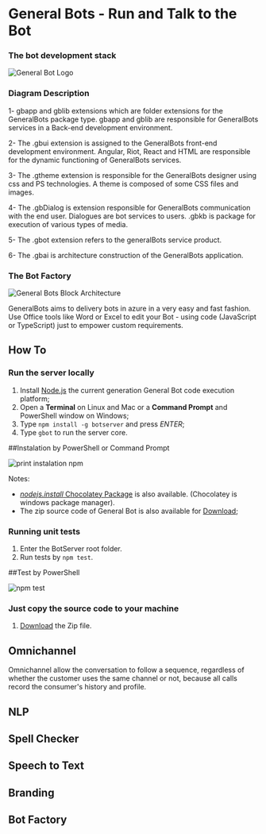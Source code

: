 # General Bots - Run and Talk to the Bot

### The bot development stack

![General Bot Logo](https://raw.githubusercontent.com/pragmatismo-io/BotServer/master/docs/images/general-bots-stack.png)


### Diagram Description

1- gbapp and gblib extensions which are folder extensions for the GeneralBots package type.
gbapp and gblib are responsible for GeneralBots services in a Back-end development environment.

2- The .gbui extension is assigned to the GeneralBots front-end development environment. 
Angular, Riot, React and HTML are responsible for the dynamic functioning of GeneralBots services.

3- The .gtheme extension is responsible for the GeneralBots designer using css and PS technologies.
A theme is composed of some CSS files and images. 

4- The .gbDialog is extension responsible for GeneralBots communication with the end user. Dialogues are bot services to users.
.gbkb is package for execution of various types of media.

5- The .gbot extension refers to the generalBots service product.

6- The .gbai is architecture construction of the GeneralBots application.

### The Bot Factory

![General Bots Block Architecture](https://raw.githubusercontent.com/pragmatismo-io/BotServer/master/docs/images/general-bots-block-architecture.png)

GeneralBots aims to delivery bots in azure in a very easy and fast fashion. Use Office tools like Word or Excel to edit your Bot - using code (JavaScript or TypeScript) just to empower custom requirements.

## How To

### Run the server locally

1. Install [Node.js](https://www.npmjs.com/get-npm) the current generation General Bot code execution platform;
2. Open a **Terminal** on Linux and Mac or a **Command Prompt** and PowerShell window on Windows;
3. Type `npm install -g botserver` and press *ENTER*;
4. Type `gbot` to run the server core.

##Instalation by PowerShell or Command Prompt

![print instalation npm](https://user-images.githubusercontent.com/65977273/94572520-81e2f380-0247-11eb-9d69-ff70ad26b027.png)



Notes:

* [*nodejs.install* Chocolatey Package](https://chocolatey.org/packages/nodejs.install) is also available. (Chocolatey is windows package manager).
* The zip source code of General Bot is also available for [Download](https://codeload.github.com/pragmatismo-io/BotServer/zip/master);

### Running unit tests

1. Enter the BotServer root folder.
2. Run tests by `npm test`.

##Test by PowerShell

![npm test](https://user-images.githubusercontent.com/65977273/94598386-3e977d80-0265-11eb-93e8-ca3013c3f1e1.png)


### Just copy the source code to your machine

1. [Download](https://codeload.github.com/pragmatismo-io/BotServer/zip/master) the Zip file.


## Omnichannel

Omnichannel allow the conversation to follow a sequence, regardless of whether the customer uses the same channel or not, because all calls record the consumer's history and profile.


## NLP

## Spell Checker

## Speech to Text

## Branding

## Bot Factory
